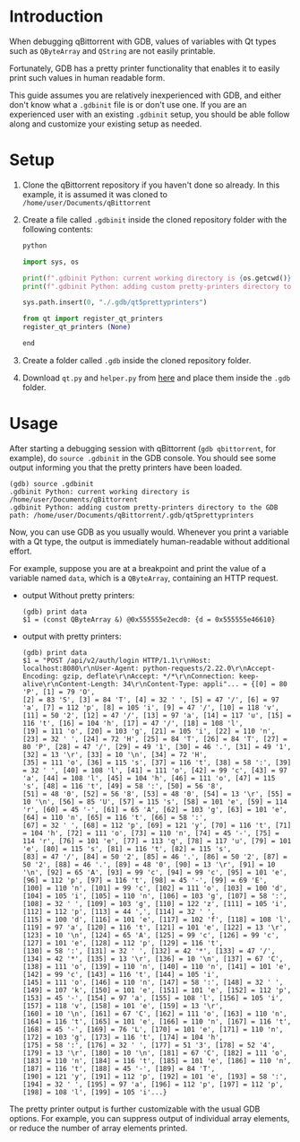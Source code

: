 # Introduction

When debugging qBittorrent with GDB, values of variables with Qt types such as `QByteArray` and  `QString` are not easily printable.

Fortunately, GDB has a pretty printer functionality that enables it to easily print such values in human readable form.

This guide assumes you are relatively inexperienced with GDB, and either don't know what a `.gdbinit` file is or don't use one. If you are an experienced user with an existing `.gdbinit` setup, you should be able follow along and customize your existing setup as needed.

# Setup

1. Clone the qBittorrent repository if you haven't done so already. In this example, it is assumed it was cloned to `/home/user/Documents/qBittorrent`

2. Create a file called `.gdbinit` inside the cloned repository folder with the following contents:
    ```python
    python

    import sys, os

    print(f".gdbinit Python: current working directory is {os.getcwd()}")
    print(f".gdbinit Python: adding custom pretty-printers directory to the GDB path: {os.getcwd() + '/.gdb/qt5prettyprinters'}")

    sys.path.insert(0, "./.gdb/qt5prettyprinters")

    from qt import register_qt_printers
    register_qt_printers (None)

    end
    ```

3. Create a folder called `.gdb` inside the cloned repository folder.

4. Download `qt.py` and `helper.py` from [here](https://cgit.kde.org/kdevelop.git/tree/plugins/gdb/printers) and place them inside the `.gdb` folder.

# Usage

After starting a debugging session with qBittorrent (`gdb qbittorrent`, for example), do `source .gdbinit` in  the GDB console. You should see some output informing you that the pretty printers have been loaded.

```gdb
(gdb) source .gdbinit
.gdbinit Python: current working directory is /home/user/Documents/qBittorrent
.gdbinit Python: adding custom pretty-printers directory to the GDB path: /home/user/Documents/qBittorrent/.gdb/qt5prettyprinters
```

Now, you can use GDB as you usually would. Whenever you print a variable with a Qt type, the output is immediately human-readable without additional effort.

For example, suppose you are at a breakpoint and print the value of a variable named `data`, which is a `QByteArray`, containing an HTTP request.

- output Without pretty printers:
    ```
    (gdb) print data
    $1 = (const QByteArray &) @0x555555e2ecd0: {d = 0x555555e46610}
    ```

- output with pretty printers:

    ```
    (gdb) print data
    $1 = "POST /api/v2/auth/login HTTP/1.1\r\nHost: localhost:8080\r\nUser-Agent: python-requests/2.22.0\r\nAccept-Encoding: gzip, deflate\r\nAccept: */*\r\nConnection: keep-alive\r\nContent-Length: 34\r\nContent-Type: appli"... = {[0] = 80 'P', [1] = 79 'O', 
  [2] = 83 'S', [3] = 84 'T', [4] = 32 ' ', [5] = 47 '/', [6] = 97 'a', [7] = 112 'p', [8] = 105 'i', [9] = 47 '/', [10] = 118 'v', [11] = 50 '2', [12] = 47 '/', [13] = 97 'a', [14] = 117 'u', [15] = 116 't', [16] = 104 'h', [17] = 47 '/', [18] = 108 'l', 
  [19] = 111 'o', [20] = 103 'g', [21] = 105 'i', [22] = 110 'n', [23] = 32 ' ', [24] = 72 'H', [25] = 84 'T', [26] = 84 'T', [27] = 80 'P', [28] = 47 '/', [29] = 49 '1', [30] = 46 '.', [31] = 49 '1', [32] = 13 '\r', [33] = 10 '\n', [34] = 72 'H', 
  [35] = 111 'o', [36] = 115 's', [37] = 116 't', [38] = 58 ':', [39] = 32 ' ', [40] = 108 'l', [41] = 111 'o', [42] = 99 'c', [43] = 97 'a', [44] = 108 'l', [45] = 104 'h', [46] = 111 'o', [47] = 115 's', [48] = 116 't', [49] = 58 ':', [50] = 56 '8', 
  [51] = 48 '0', [52] = 56 '8', [53] = 48 '0', [54] = 13 '\r', [55] = 10 '\n', [56] = 85 'U', [57] = 115 's', [58] = 101 'e', [59] = 114 'r', [60] = 45 '-', [61] = 65 'A', [62] = 103 'g', [63] = 101 'e', [64] = 110 'n', [65] = 116 't', [66] = 58 ':', 
  [67] = 32 ' ', [68] = 112 'p', [69] = 121 'y', [70] = 116 't', [71] = 104 'h', [72] = 111 'o', [73] = 110 'n', [74] = 45 '-', [75] = 114 'r', [76] = 101 'e', [77] = 113 'q', [78] = 117 'u', [79] = 101 'e', [80] = 115 's', [81] = 116 't', [82] = 115 's', 
  [83] = 47 '/', [84] = 50 '2', [85] = 46 '.', [86] = 50 '2', [87] = 50 '2', [88] = 46 '.', [89] = 48 '0', [90] = 13 '\r', [91] = 10 '\n', [92] = 65 'A', [93] = 99 'c', [94] = 99 'c', [95] = 101 'e', [96] = 112 'p', [97] = 116 't', [98] = 45 '-', [99] = 69 'E', 
  [100] = 110 'n', [101] = 99 'c', [102] = 111 'o', [103] = 100 'd', [104] = 105 'i', [105] = 110 'n', [106] = 103 'g', [107] = 58 ':', [108] = 32 ' ', [109] = 103 'g', [110] = 122 'z', [111] = 105 'i', [112] = 112 'p', [113] = 44 ',', [114] = 32 ' ', 
  [115] = 100 'd', [116] = 101 'e', [117] = 102 'f', [118] = 108 'l', [119] = 97 'a', [120] = 116 't', [121] = 101 'e', [122] = 13 '\r', [123] = 10 '\n', [124] = 65 'A', [125] = 99 'c', [126] = 99 'c', [127] = 101 'e', [128] = 112 'p', [129] = 116 't', 
  [130] = 58 ':', [131] = 32 ' ', [132] = 42 '*', [133] = 47 '/', [134] = 42 '*', [135] = 13 '\r', [136] = 10 '\n', [137] = 67 'C', [138] = 111 'o', [139] = 110 'n', [140] = 110 'n', [141] = 101 'e', [142] = 99 'c', [143] = 116 't', [144] = 105 'i', 
  [145] = 111 'o', [146] = 110 'n', [147] = 58 ':', [148] = 32 ' ', [149] = 107 'k', [150] = 101 'e', [151] = 101 'e', [152] = 112 'p', [153] = 45 '-', [154] = 97 'a', [155] = 108 'l', [156] = 105 'i', [157] = 118 'v', [158] = 101 'e', [159] = 13 '\r', 
  [160] = 10 '\n', [161] = 67 'C', [162] = 111 'o', [163] = 110 'n', [164] = 116 't', [165] = 101 'e', [166] = 110 'n', [167] = 116 't', [168] = 45 '-', [169] = 76 'L', [170] = 101 'e', [171] = 110 'n', [172] = 103 'g', [173] = 116 't', [174] = 104 'h', 
  [175] = 58 ':', [176] = 32 ' ', [177] = 51 '3', [178] = 52 '4', [179] = 13 '\r', [180] = 10 '\n', [181] = 67 'C', [182] = 111 'o', [183] = 110 'n', [184] = 116 't', [185] = 101 'e', [186] = 110 'n', [187] = 116 't', [188] = 45 '-', [189] = 84 'T', 
  [190] = 121 'y', [191] = 112 'p', [192] = 101 'e', [193] = 58 ':', [194] = 32 ' ', [195] = 97 'a', [196] = 112 'p', [197] = 112 'p', [198] = 108 'l', [199] = 105 'i'...}
    ```

The pretty printer output is further customizable with the usual GDB options. For example, you can suppress output of individual array elements, or reduce the number of array elements printed.